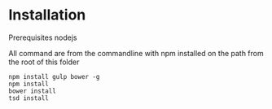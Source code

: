 # Installation
Prerequisites nodejs

All command are from the commandline with npm installed on the path from the root of this folder

	npm install gulp bower -g
	npm install
	bower install
	tsd install	

